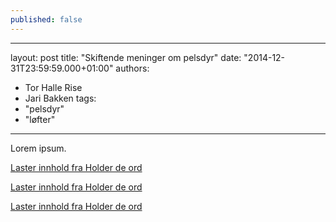 ```yaml
---
published: false
---
```


---
layout: post
title: "Skiftende meninger om pelsdyr"
date: "2014-12-31T23:59:59.000+01:00"
authors: 
- Tor Halle Rise
- Jari Bakken
tags:
- "pelsdyr"
- "løfter"
---

Lorem ipsum.

<a class="hdo-promises-widget" data-promises="2709,196,4613,806,4614,4395" href="http://www.holderdeord.no/">Laster innhold fra Holder de ord</a>

<a class="hdo-promises-widget" data-promises="9977,8613,8615,11486,6989,11732,11733,11967" href="http://www.holderdeord.no/">Laster innhold fra Holder de ord</a>

<a class="hdo-issue-widget" data-issue-id="50" href="http://www.holderdeord.no/">Laster innhold fra Holder de ord</a>

<script src="https://www.holderdeord.no/widgets"></script>